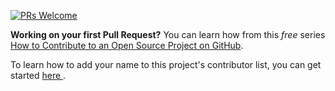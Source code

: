 [![PRs Welcome](https://img.shields.io/badge/PRs-welcome-brightgreen.svg?style=flat-square)](http://makeapullrequest.com)

**Working on your first Pull Request?** You can learn how from this *free* series [How to Contribute to an Open Source Project on GitHub](https://egghead.io/series/how-to-contribute-to-an-open-source-project-on-github).

To learn how to add your name to this project's contributor list, you can get started <a href="https://github.com/zero-to-mastery/start-here-guidelines"> here </a>.